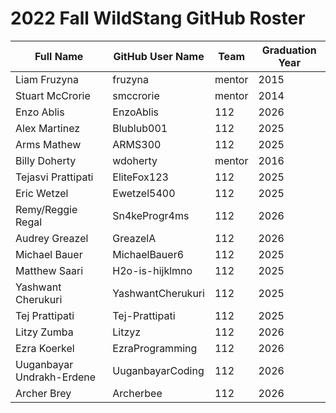 # 2022 Fall WildStang GitHub Roster

| Full Name            | GitHub User Name     | Team   | Graduation Year |
| -------------------- | -------------------- | ------ | --------------- |
| Liam Fruzyna         | fruzyna              | mentor | 2015            |
| Stuart McCrorie      | smccrorie            | mentor | 2014            |
| Enzo Ablis           | EnzoAblis            | 112    | 2026            |
| Alex Martinez        | Blublub001           | 112    | 2025            |
| Arms Mathew          | ARMS300              | 112    | 2025            |
| Billy Doherty        | wdoherty             | mentor | 2016            |
| Tejasvi Prattipati   | EliteFox123          | 112    | 2025            |
| Eric Wetzel          | Ewetzel5400          | 112    | 2025            |
| Remy/Reggie Regal    | Sn4keProgr4ms        | 112    | 2026            |
| Audrey Greazel       | GreazelA             | 112    | 2026            |
| Michael Bauer        | MichaelBauer6        | 112    | 2025            |
| Matthew Saari        | H2o-is-hijklmno      | 112    | 2025            |
| Yashwant Cherukuri   | YashwantCherukuri    | 112    | 2025            |
| Tej Prattipati       | Tej-Prattipati       | 112    | 2025            |
| Litzy Zumba          | Litzyz               | 112    | 2026            |
| Ezra Koerkel         | EzraProgramming      | 112    | 2026            |
| Uuganbayar Undrakh-Erdene | UuganbayarCoding     | 112    | 2026            |
| Archer Brey          | Archerbee            | 112    | 2026            |
